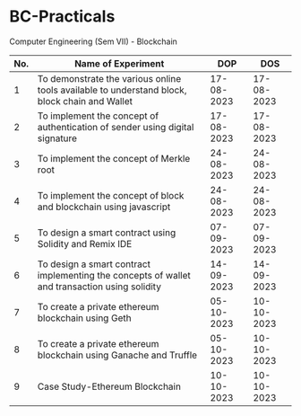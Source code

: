 # BC-Practicals
Computer Engineering (Sem VII) - Blockchain

| No. | Name of Experiment | DOP            | DOS            |
| --- | ----- | -------------- | -------------- |
| 1   | To demonstrate the various online tools available to understand block, block chain and Wallet | 17-08-2023     | 17-08-2023    |
| 2   | To implement the concept of authentication of sender using digital signature  | 17-08-2023     | 17-08-2023     |
| 3   | To implement the concept of Merkle root  | 24-08-2023     | 24-08-2023     |
| 4   | To implement the concept of block and blockchain using javascript  | 24-08-2023     | 24-08-2023     |
| 5   | To design a smart contract using Solidity and Remix IDE  | 07-09-2023     | 07-09-2023     |
| 6   | To design a smart contract implementing the concepts of wallet and transaction using solidity  | 14-09-2023     | 14-09-2023     |
| 7   | To create a private ethereum blockchain using Geth | 05-10-2023     | 10-10-2023     |
| 8   | To create a private ethereum blockchain using Ganache and Truffle  | 05-10-2023     | 10-10-2023     |
| 9   | Case Study-Ethereum Blockchain  | 10-10-2023     | 10-10-2023     |

